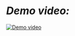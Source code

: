 # _Demo video:_
[![Demo video](https://img.youtube.com/vi/wWPfPyas37A/0.jpg)](https://www.youtube.com/watch?v=wWPfPyas37A)
